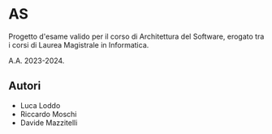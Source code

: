 # AS
Progetto d'esame valido per il corso di Architettura del Software, erogato tra i corsi di Laurea Magistrale in Informatica.

A.A. 2023-2024.

## Autori

* Luca Loddo
* Riccardo Moschi
* Davide Mazzitelli